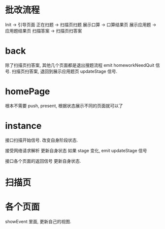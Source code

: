 # 批改流程

Init -> 引导页面
正在扫题 -> 扫描页扫题
展示口算 -> 口算结果页
展示应用题 -> 应用题结果页
扫描答案 -> 扫描页扫答案

# back
除了扫描页扫答案, 其他几个页面都是退出搜题流程 emit homeworkNeedQuit 信号.
扫描页扫答案, 退回到展示应用题页 updateStage 信号.

# homePage
根本不需要 push, present, 根据状态展示不同的页面就可以了

# instance
接口扫描开始信号.
改变自身阶段状态.

接受网络请求解析
更新自身状态
如果 stage 变化, emit updateStage 信号


接口各个页面的返回信号
更新自身状态.


# 扫描页



# 各个页面
showEvent 里面, 更新自己的视图.

